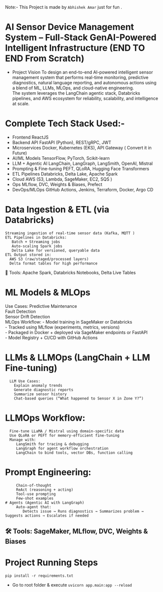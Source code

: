 Note:- This Project is made by ` Abhishek Amar ` just for fun .
 # AI Sensor Device Management System – Full-Stack GenAI-Powered Intelligent Infrastructure (END TO END From Scratch)

 - Project Vision
   To design an end-to-end AI-powered intelligent sensor management system that performs real-time monitoring, predictive diagnostics, natural language reporting, and autonomous actions        using a blend of ML, LLMs, MLOps, and cloud-native engineering.   
   The system leverages the LangChain agentic stack, Databricks pipelines, and AWS ecosystem for reliability, scalability, and intelligence at scale.

# Complete Tech Stack Used:- 
   - Frontend	ReactJS 
   - Backend API	FastAPI (Python), REST/gRPC, JWT
   - Microservices	Docker, Kubernetes (EKS), API Gateway ( Convert it in Future)
   - AI/ML Models	TensorFlow, PyTorch, Scikit-learn
   - LLM + Agentic AI	LangChain, LangGraph, LangSmith, OpenAI, Mistral
   - Prompting & Fine-tuning	PEFT, QLoRA, Hugging Face Transformers
   - ETL Pipelines	Databricks, Delta Lake, Apache Spark
   - Cloud	AWS (S3, Lambda, SageMaker, EC2, SQS )
   - Ops	MLflow, DVC, Weights & Biases, Prefect
   - DevOps/MLOps	GitHub Actions, Jenkins, Terraform, Docker, Argo CD

# Data Ingestion & ETL (via Databricks)
    Streaming ingestion of real-time sensor data (Kafka, MQTT )    
    ETL Pipelines in Databricks:    
       Batch + Streaming jobs    
       Auto-scaling Spark jobs    
       Delta Lake for versioned, queryable data    
    ETL Output stored in:    
      AWS S3 (raw/staged/processed layers)       
      Delta format tables for high performance
🔧 Tools: Apache Spark, Databricks Notebooks, Delta Live Tables

# ML Models & MLOps
  Use Cases:
     Predictive Maintenance     
     Fault Detection     
     Sensor Drift Detection     
  MLOps Workflow:
      - Model training in SageMaker or Databricks  
      - Tracked using MLflow (experiments, metrics, versions)      
      - Packaged in Docker + deployed via SageMaker endpoints or FastAPI      
      - Model Registry + CI/CD with GitHub Actions    
  # LLMs & LLMOps (LangChain + LLM Fine-tuning)
      LLM Use Cases:
        Explain anomaly trends      
        Generate diagnostic reports      
        Summarize sensor history      
        Chat-based queries (“What happened to Sensor X in Zone Y?”)
      
   # LLMOps Workflow:
      Fine-tune LLaMA / Mistral using domain-specific data      
      Use QLoRA or PEFT for memory-efficient fine-tuning      
      Manage with:      
         LangSmith for tracing & debugging      
         LangGraph for agent workflow orchestration      
         LangChain to bind tools, vector DBs, function calling    
   # Prompt Engineering:    
         Chain-of-thought      
         ReAct (reasoning + acting)      
         Tool-use prompting      
         Few-shot examples    
    # Agents (Agentic AI with LangGraph)
         Auto-agent that:    
            Detects issue → Runs diagnostics → Summarizes problem → Suggests actions → Escalates if needed
  🛠 Tools: SageMaker, MLflow, DVC, Weights & Biases
-----------------------------------------------------------------------------------------------------------------------------------------------------------------------------------------
# Project Running Steps  
` pip install -r requirements.txt ` <br>
- Go to root folder & execute 
    ` uvicorn app.main:app --reload `
#


